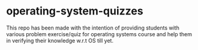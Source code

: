 # operating-system-quizzes
This repo has been made with the intention of providing students with various problem exercise/quiz for operating systems course and help them in verifying their knowledge w.r.t OS till yet.
